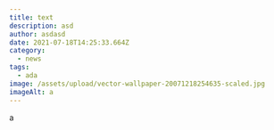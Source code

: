 ```yaml
---
title: text
description: asd
author: asdasd
date: 2021-07-18T14:25:33.664Z
category:
  - news
tags:
  - ada
image: /assets/upload/vector-wallpaper-20071218254635-scaled.jpg
imageAlt: a
---
```

a